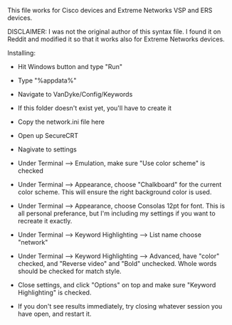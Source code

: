 This file works for Cisco devices and Extreme Networks VSP and ERS devices.

DISCLAIMER: I was not the original author of this syntax file. I found it on Reddit and modified it so that it works also for Extreme Networks devices.

Installing:

- Hit Windows button and type "Run"
- Type "%appdata%"
- Navigate to VanDyke/Config/Keywords
- If this folder doesn't exist yet, you'll have to create it
- Copy the network.ini file here

- Open up SecureCRT
- Nagivate to settings
- Under Terminal --> Emulation, make sure "Use color scheme" is checked
- Under Terminal --> Appearance, choose "Chalkboard" for the current color scheme. This will ensure the right background color is used.
- Under Terminal --> Appearance, choose Consolas 12pt for font. This is all personal preferance, but I'm including my settings if you want to recreate it exactly.
- Under Terminal --> Keyword Highlighting --> List name choose "network"
- Under Terminal --> Keyword Highlighting --> Advanced, have "color" checked, and "Reverse video" and "Bold" unchecked.  Whole words should be checked for match style.
- Close settings, and click "Options" on top and make sure "Keyword Highlighting" is checked.  
- If you don't see results immediately, try closing whatever session you have open, and restart it.

